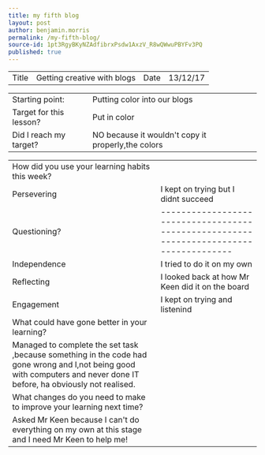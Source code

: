 ```yaml
---
title: my fifth blog
layout: post
author: benjamin.morris
permalink: /my-fifth-blog/
source-id: 1pt3RgyBKyNZAdfibrxPsdw1AxzV_R8wQWwuPBYFv3PQ
published: true
---
```

<table>
  <tr>
    <td>Title</td>
    <td>Getting creative with blogs</td>
    <td>Date</td>
    <td>13/12/17</td>
  </tr>
</table>


<table>
  <tr>
    <td>Starting point:</td>
    <td>Putting color into our blogs</td>
  </tr>
  <tr>
    <td>Target for this lesson?</td>
    <td>Put in color</td>
  </tr>
  <tr>
    <td>Did I reach my target? </td>
    <td>NO because it wouldn't copy it properly,the colors</td>
  </tr>
</table>


<table>
  <tr>
    <td>How did you use your learning habits this week?</td>
    <td></td>
  </tr>
  <tr>
    <td>Persevering</td>
    <td>I kept on trying but I didnt succeed</td>
  </tr>
  <tr>
    <td>Questioning?</td>
    <td>--------------------------------------------------------------------------------------</td>
  </tr>
  <tr>
    <td>Independence</td>
    <td>I tried to do it on my own</td>
  </tr>
  <tr>
    <td>Reflecting</td>
    <td>I looked back at how Mr Keen did it on the board</td>
  </tr>
  <tr>
    <td>Engagement</td>
    <td>I kept on trying and listenind</td>
  </tr>
  <tr>
    <td>What could have gone better in your learning?</td>
    <td></td>
  </tr>
  <tr>
    <td>Managed to complete the set task ,because something in the code had gone wrong and I,not being good with computers and never done IT before, ha obviously not realised.
</td>
    <td></td>
  </tr>
  <tr>
    <td>What changes do you need to make to improve your learning next time?</td>
    <td></td>
  </tr>
  <tr>
    <td>Asked Mr Keen because I can't do everything on my own at this stage and I need Mr Keen to help me!</td>
    <td></td>
  </tr>
</table>


